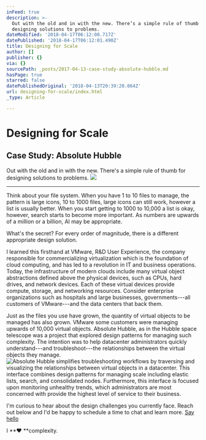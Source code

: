 ```yaml
---
inFeed: true
description: >-
  Out with the old and in with the new. There’s a simple rule of thumb for
  designing solutions to problems.
dateModified: '2018-04-17T06:12:00.717Z'
datePublished: '2018-04-17T06:12:01.490Z'
title: Designing for Scale
author: []
publisher: {}
via: {}
sourcePath: _posts/2017-04-13-case-study-absolute-hubble.md
hasPage: true
starred: false
datePublishedOriginal: '2018-04-13T20:39:20.064Z'
url: designing-for-scale/index.html
_type: Article

---
```

# Designing for Scale

## Case Study: Absolute Hubble

Out with the old and in with the new. There's a simple rule of thumb for designing solutions to problems.
![](https://the-grid-user-content.s3-us-west-2.amazonaws.com/3d4b14a3-9fc6-49b1-8b90-2b76f260cca5.jpg)

---

Think about your file system. When you have 1 to 10 files to manage, the pattern is large icons, 10 to 1000 files, large icons can still work, however a list is usually better. When you start getting to 1000 to 10,000 a list is okay, however, search starts to become more important. As numbers are upwards of a million or a billion, AI may be appropriate.

What's the secret? For every order of magnitude, there is a different appropriate design solution.

I learned this firsthand at VMware, R&D User Experience, the company responsible for commercializing virtualization which is the foundation of cloud computing, and has led to a revolution in IT and business operations. Today, the infrastructure of modern clouds include many virtual object abstractions defined above the physical devices, such as CPUs, hard drives, and network devices. Each of these virtual devices provide compute, storage, and networking resources. Consider enterprise organizations such as hospitals and large businesses, governments---all customers of VMware---and the data centers that back them.

Just as the files you use have grown, the quantity of virtual objects to be managed has also grown. VMware some customers were managing upwards of 10,000 virtual objects. Absolute Hubble, as in the Hubble space telescope was a project that explored design patterns for managing such complexity. The intention was to help datacenter administrators quickly understand---and troubleshoot---the relationships between the virtual objects they manage.
![Absolute Hubble simplifies troubleshooting workflows by traversing and visualizing the relationships between virtual objects in a datacenter. This interface combines design patterns for managing scale including elastic lists, search, and consolidated nodes. Furthermore, this interface is focused upon monitoring unhealthy trends, which administrators are most concerned with provide the highest level of service to their business. ](https://the-grid-user-content.s3-us-west-2.amazonaws.com/caca9843-cc94-4aa7-977e-74bc76505e0e.jpg)

I'm curious to hear about the design challenges you currently face. Reach out below and I'd be happy to schedule a time to chat and learn more.
[Say hello][0]

I **♥ **complexity.

[0]: http://tiny.cc/hello-daniel